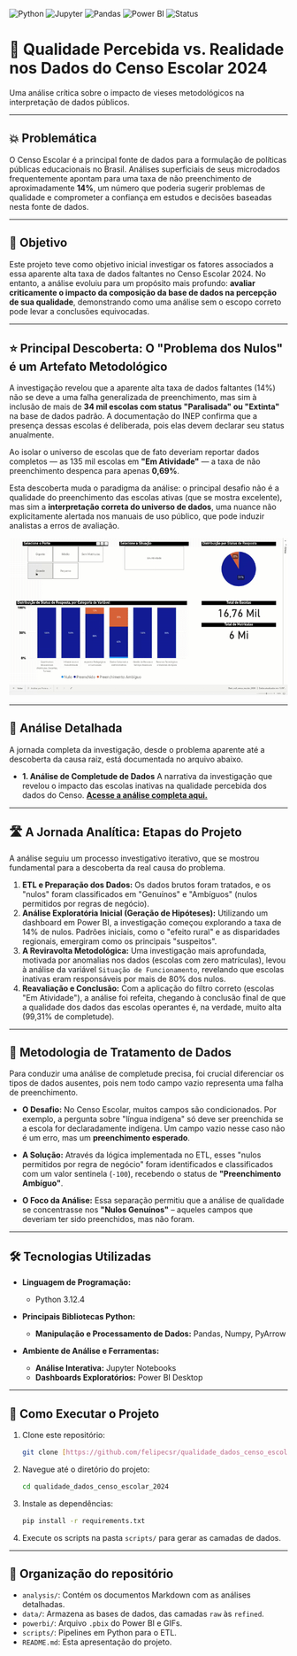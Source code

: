 ![Python](https://img.shields.io/badge/Python-3.12.4-blue?logo=python) ![Jupyter](https://img.shields.io/badge/Jupyter-Notebook-F37626?logo=jupyter) ![Pandas](https://img.shields.io/badge/Pandas-2.2.2-blue?logo=pandas) ![Power BI](https://img.shields.io/badge/Power_BI-Desktop-yellow?logo=powerbi) ![Status](https://img.shields.io/badge/Status-Análise_Concluída-green)

# 🧪 Qualidade Percebida vs. Realidade nos Dados do Censo Escolar 2024
Uma análise crítica sobre o impacto de vieses metodológicos na interpretação de dados públicos.

---

## 💥 Problemática
O Censo Escolar é a principal fonte de dados para a formulação de políticas públicas educacionais no Brasil. Análises superficiais de seus microdados frequentemente apontam para uma taxa de não preenchimento de aproximadamente **14%**, um número que poderia sugerir problemas de qualidade e comprometer a confiança em estudos e decisões baseadas nesta fonte de dados.

---

## 🎯 Objetivo
Este projeto teve como objetivo inicial investigar os fatores associados a essa aparente alta taxa de dados faltantes no Censo Escolar 2024. No entanto, a análise evoluiu para um propósito mais profundo: **avaliar criticamente o impacto da composição da base de dados na percepção de sua qualidade**, demonstrando como uma análise sem o escopo correto pode levar a conclusões equivocadas.

---
## ⭐ Principal Descoberta: O "Problema dos Nulos" é um Artefato Metodológico

A investigação revelou que a aparente alta taxa de dados faltantes (14%) não se deve a uma falha generalizada de preenchimento, mas sim à inclusão de mais de **34 mil escolas com status "Paralisada" ou "Extinta"** na base de dados padrão. A documentação do INEP confirma que a presença dessas escolas é deliberada, pois elas devem declarar seu status anualmente.

Ao isolar o universo de escolas que de fato deveriam reportar dados completos — as 135 mil escolas em **"Em Atividade"** — a taxa de não preenchimento despenca para apenas **0,69%**.

Esta descoberta muda o paradigma da análise: o principal desafio não é a qualidade do preenchimento das escolas ativas (que se mostra excelente), mas sim a **interpretação correta do universo de dados**, uma nuance não explicitamente alertada nos manuais de uso público, que pode induzir analistas a erros de avaliação.

![paniel-aba5-status](./powerbi/gifs/aba5.gif)

---

## 🔎 Análise Detalhada

A jornada completa da investigação, desde o problema aparente até a descoberta da causa raiz, está documentada no arquivo abaixo.

* **1. Análise de Completude de Dados**
A narrativa da investigação que revelou o impacto das escolas inativas na qualidade percebida dos dados do Censo. **[Acesse a análise completa aqui.](./analysis/null_analysis.md)**

---

## 🛣️ A Jornada Analítica: Etapas do Projeto

A análise seguiu um processo investigativo iterativo, que se mostrou fundamental para a descoberta da real causa do problema.

1.  **ETL e Preparação dos Dados:** Os dados brutos foram tratados, e os "nulos" foram classificados em "Genuínos" e "Ambíguos" (nulos permitidos por regras de negócio).
2.  **Análise Exploratória Inicial (Geração de Hipóteses):** Utilizando um dashboard em Power BI, a investigação começou explorando a taxa de 14% de nulos. Padrões iniciais, como o "efeito rural" e as disparidades regionais, emergiram como os principais "suspeitos".
3.  **A Reviravolta Metodológica:** Uma investigação mais aprofundada, motivada por anomalias nos dados (escolas com zero matrículas), levou à análise da variável `Situação de Funcionamento`, revelando que escolas inativas eram responsáveis por mais de 80% dos nulos.
4.  **Reavaliação e Conclusão:** Com a aplicação do filtro correto (escolas "Em Atividade"), a análise foi refeita, chegando à conclusão final de que a qualidade dos dados das escolas operantes é, na verdade, muito alta (99,31% de completude).

---
## 🔬 Metodologia de Tratamento de Dados

Para conduzir uma análise de completude precisa, foi crucial diferenciar os tipos de dados ausentes, pois nem todo campo vazio representa uma falha de preenchimento.

* **O Desafio:** No Censo Escolar, muitos campos são condicionados. Por exemplo, a pergunta sobre "língua indígena" só deve ser preenchida se a escola for declaradamente indígena. Um campo vazio nesse caso não é um erro, mas um **preenchimento esperado**.

* **A Solução:** Através da lógica implementada no ETL, esses "nulos permitidos por regra de negócio" foram identificados e classificados com um valor sentinela (`-100`), recebendo o status de **"Preenchimento Ambíguo"**.

* **O Foco da Análise:** Essa separação permitiu que a análise de qualidade se concentrasse nos **"Nulos Genuínos"** – aqueles campos que deveriam ter sido preenchidos, mas não foram.

---
## 🛠️ Tecnologias Utilizadas

* **Linguagem de Programação:**
    * Python 3.12.4

* **Principais Bibliotecas Python:**
    * **Manipulação e Processamento de Dados:** Pandas, Numpy, PyArrow

* **Ambiente de Análise e Ferramentas:**
    * **Análise Interativa:** Jupyter Notebooks
    * **Dashboards Exploratórios:** Power BI Desktop

---

## 🚀 Como Executar o Projeto
1.  Clone este repositório:
    ```bash
    git clone [https://github.com/felipecsr/qualidade_dados_censo_escolar_2024.git](https://github.com/felipecsr/qualidade_dados_censo_escolar_2024.git)
    ```
2.  Navegue até o diretório do projeto:
    ```bash
    cd qualidade_dados_censo_escolar_2024
    ```
3.  Instale as dependências:
    ```bash
    pip install -r requirements.txt
    ```
4.  Execute os scripts na pasta `scripts/` para gerar as camadas de dados.

---

## 📂 Organização do repositório
- `analysis/`: Contém os documentos Markdown com as análises detalhadas.
- `data/`: Armazena as bases de dados, das camadas `raw` às `refined`.
- `powerbi/`: Arquivo `.pbix` do Power BI e GIFs.
- `scripts/`: Pipelines em Python para o ETL.
- `README.md`: Esta apresentação do projeto.
